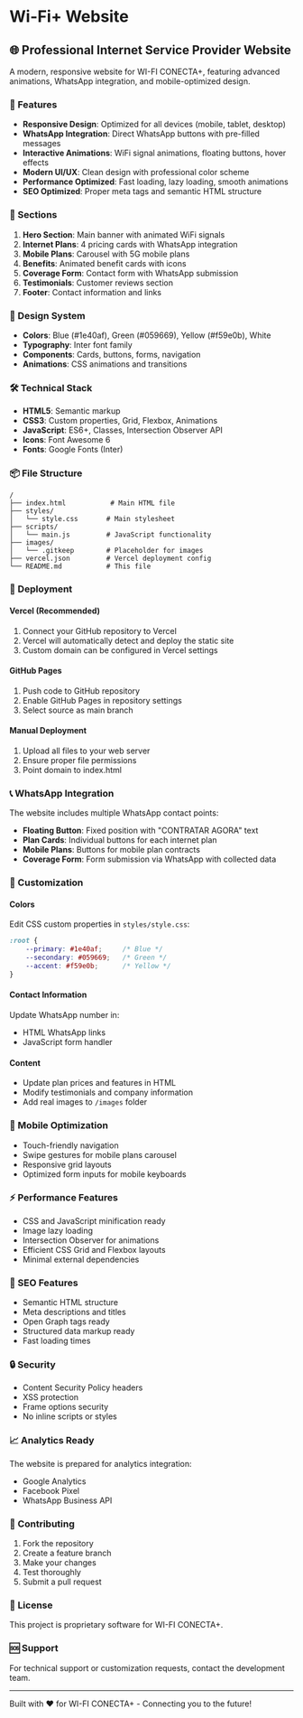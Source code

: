 # Wi-Fi+ Website

## 🌐 Professional Internet Service Provider Website

A modern, responsive website for WI-FI CONECTA+, featuring advanced animations, WhatsApp integration, and mobile-optimized design.

### 🚀 Features

- **Responsive Design**: Optimized for all devices (mobile, tablet, desktop)
- **WhatsApp Integration**: Direct WhatsApp buttons with pre-filled messages
- **Interactive Animations**: WiFi signal animations, floating buttons, hover effects
- **Modern UI/UX**: Clean design with professional color scheme
- **Performance Optimized**: Fast loading, lazy loading, smooth animations
- **SEO Optimized**: Proper meta tags and semantic HTML structure

### 📱 Sections

1. **Hero Section**: Main banner with animated WiFi signals
2. **Internet Plans**: 4 pricing cards with WhatsApp integration
3. **Mobile Plans**: Carousel with 5G mobile plans
4. **Benefits**: Animated benefit cards with icons
5. **Coverage Form**: Contact form with WhatsApp submission
6. **Testimonials**: Customer reviews section
7. **Footer**: Contact information and links

### 🎨 Design System

- **Colors**: Blue (#1e40af), Green (#059669), Yellow (#f59e0b), White
- **Typography**: Inter font family
- **Components**: Cards, buttons, forms, navigation
- **Animations**: CSS animations and transitions

### 🛠️ Technical Stack

- **HTML5**: Semantic markup
- **CSS3**: Custom properties, Grid, Flexbox, Animations
- **JavaScript**: ES6+, Classes, Intersection Observer API
- **Icons**: Font Awesome 6
- **Fonts**: Google Fonts (Inter)

### 📦 File Structure

```
/
├── index.html           # Main HTML file
├── styles/
│   └── style.css       # Main stylesheet
├── scripts/
│   └── main.js         # JavaScript functionality
├── images/
│   └── .gitkeep        # Placeholder for images
├── vercel.json         # Vercel deployment config
└── README.md           # This file
```

### 🚀 Deployment

#### Vercel (Recommended)
1. Connect your GitHub repository to Vercel
2. Vercel will automatically detect and deploy the static site
3. Custom domain can be configured in Vercel settings

#### GitHub Pages
1. Push code to GitHub repository
2. Enable GitHub Pages in repository settings
3. Select source as main branch

#### Manual Deployment
1. Upload all files to your web server
2. Ensure proper file permissions
3. Point domain to index.html

### 📞 WhatsApp Integration

The website includes multiple WhatsApp contact points:

- **Floating Button**: Fixed position with "CONTRATAR AGORA" text
- **Plan Cards**: Individual buttons for each internet plan
- **Mobile Plans**: Buttons for mobile plan contracts
- **Coverage Form**: Form submission via WhatsApp with collected data

### 🔧 Customization

#### Colors
Edit CSS custom properties in `styles/style.css`:
```css
:root {
    --primary: #1e40af;     /* Blue */
    --secondary: #059669;   /* Green */
    --accent: #f59e0b;      /* Yellow */
}
```

#### Contact Information
Update WhatsApp number in:
- HTML WhatsApp links
- JavaScript form handler

#### Content
- Update plan prices and features in HTML
- Modify testimonials and company information
- Add real images to `/images` folder

### 📱 Mobile Optimization

- Touch-friendly navigation
- Swipe gestures for mobile plans carousel
- Responsive grid layouts
- Optimized form inputs for mobile keyboards

### ⚡ Performance Features

- CSS and JavaScript minification ready
- Image lazy loading
- Intersection Observer for animations
- Efficient CSS Grid and Flexbox layouts
- Minimal external dependencies

### 🎯 SEO Features

- Semantic HTML structure
- Meta descriptions and titles
- Open Graph tags ready
- Structured data markup ready
- Fast loading times

### 🔒 Security

- Content Security Policy headers
- XSS protection
- Frame options security
- No inline scripts or styles

### 📈 Analytics Ready

The website is prepared for analytics integration:
- Google Analytics
- Facebook Pixel
- WhatsApp Business API

### 🤝 Contributing

1. Fork the repository
2. Create a feature branch
3. Make your changes
4. Test thoroughly
5. Submit a pull request

### 📄 License

This project is proprietary software for WI-FI CONECTA+.

### 🆘 Support

For technical support or customization requests, contact the development team.

---

Built with ❤️ for WI-FI CONECTA+ - Connecting you to the future!
